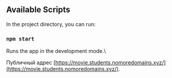 

## Available Scripts

In the project directory, you can run:

### `npm start`

Runs the app in the development mode.\

Публичный адрес [https://movie.students.nomoredomains.xyz/](https://movie.students.nomoredomains.xyz/).


